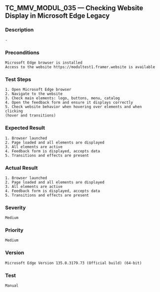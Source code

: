 ## TC_MMV_MODUL_035 — Checking Website Display in Microsoft Edge Legacy

### Description
    -

### Preconditions
    Microsoft Edge browser is installed
    Access to the website https://modultest1.framer.website is available

### Test Steps
    1. Open Microsoft Edge browser
    2. Navigate to the website
    3. Check main elements: logo, buttons, menu, catalog
    4. Open the feedback form and ensure it displays correctly
    5. Check website behavior when hovering over elements and when clicking 
    (hover and transitions)

### Expected Result
    1. Browser launched
    2. Page loaded and all elements are displayed
    3. All elements are active
    4. Feedback form is displayed, accepts data
    5. Transitions and effects are present

### Actual Result
    1. Browser launched
    2. Page loaded and all elements are displayed
    3. All elements are active
    4. Feedback form is displayed, accepts data
    5. Transitions and effects are present

### Severity
    Medium

### Priority
    Medium

### Version
    Microsoft Edge Version 135.0.3179.73 (Official build) (64-bit)

### Test
    Manual
